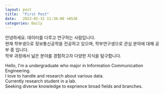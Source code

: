 ```yaml
---
layout: post
title:  "First Post"
date:   2023-05-31 11:36:00 +0530
categories: Daily
---
```

안녕하세요. 데이터를 다루고 연구하는 사람입니다.   
현재 학부생으로 정보통신공학을 전공하고 있으며, 학부연구생으로 관심 분야에 대해 공부 중 입니다.   
학부 과정에서 넓은 분야를 경험하고자 다양한 지식을 탐구합니다.

Hello, I'm a undergraduate who major in Information Communication Engineering.   
I love to handle and research about various data.   
Currently research student in a lab.   
Seeking diverse knowledge to exprience broad fields and branches.
